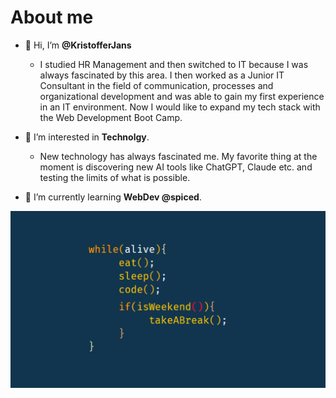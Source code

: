 # About me

- 👋 Hi, I’m **@KristofferJans**
  
  - I studied HR Management and then switched to IT because I was always fascinated by this area. I then worked as a Junior IT Consultant in the field of communication,       processes and organizational development and was able to gain my first experience in an IT environment. Now I would like to expand my tech stack with the Web Development Boot Camp.
    
- 👀 I’m interested in **Technolgy**.
  
  - New technology has always fascinated me. My favorite thing at the moment is discovering new AI tools like ChatGPT, Claude etc. and testing the limits of what is possible.
    
- 🌱 I’m currently learning **WebDev @spiced**.

![alt text](https://github.com/KristofferJans/KristofferJans/blob/main/Coding%20Wallpaper.jpg)


<!---
KristofferJans/KristofferJans is a ✨ special ✨ repository because its `README.md` (this file) appears on your GitHub profile.
You can click the Preview link to take a look at your changes.
--->
